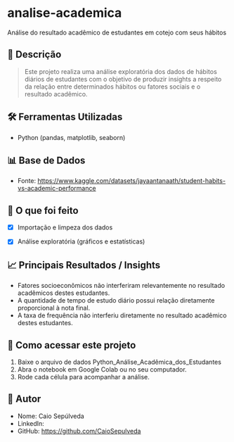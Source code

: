 # analise-academica
Análise do resultado acadêmico de estudantes em cotejo com seus hábitos 

## 📄 Descrição

> Este projeto realiza uma análise exploratória dos dados de hábitos diários de estudantes com o objetivo de produzir insights a respeito da relação entre determinados hábitos ou fatores sociais e o resultado acadêmico. 

## 🛠️ Ferramentas Utilizadas
- Python (pandas, matplotlib, seaborn)

## 📊 Base de Dados
- Fonte: https://www.kaggle.com/datasets/jayaantanaath/student-habits-vs-academic-performance

## 🚀 O que foi feito
- [x] Importação e limpeza dos dados
- [x] Análise exploratória (gráficos e estatísticas)


## 📈 Principais Resultados / Insights

- Fatores socioeconômicos não interferiram relevantemente no resultado acadêmicos destes estudantes.
- A quantidade de tempo de estudo diário possui relação diretamente proporcional à nota final.
- A taxa de frequência não interferiu diretamente no resultado acadêmico destes estudantes. 


## 📂 Como acessar este projeto

1. Baixe o arquivo de dados Python_Análise_Acadêmica_dos_Estudantes
2. Abra o notebook em Google Colab ou no seu computador.
3. Rode cada célula para acompanhar a análise.

## 👤 Autor
- Nome: Caio Sepúlveda
- LinkedIn: 
- GitHub: https://github.com/CaioSepulveda
